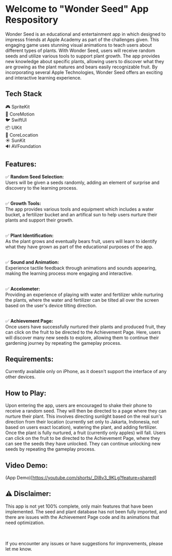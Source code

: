 # Welcome to "Wonder Seed" App Respository

Wonder Seed is an educational and entertainment app in which designed to impresss friends at Apple Academy as part of the challenges given. This engaging game uses stunning visual animations to teach users about different types of plants. With Wonder Seed, users will receive random seeds and utilize various tools to support plant growth. The app provides new knowledge about specific plants, allowing users to discover what they are growing as the plant matures and bears easily recognizable fruit. By incorporating several Apple Technologies, Wonder Seed offers an exciting and interactive learning experience.

## Tech Stack
🎮 SpriteKit
<br />🏃 CoreMotion
<br />🐦 SwiftUI
<br />📦 UIKit
<br />🧭 CoreLocation
<br />☀️ SunKit
<br />🔊 AVFoundation

## Features:
✅ **Random Seed Selection:**
<br />Users will be given a seeds randomly, adding an element of surprise and discovery to the learning process.

<br />✅ **Growth Tools:**
<br />The app provides various tools and equipment which includes a water bucket, a fertilizer bucket and an artifical sun to help users nurture their plants and support their growth.

<br />✅ **Plant Identification:**
<br />As the plant grows and eventually bears fruit, users will learn to identify what they have grown as part of the educational purposes of the app.

<br />✅ **Sound and Animation:**
<br />Experience tactile feedback through animations and sounds appearing, making the learning process more engaging and interactive.

<br />✅ **Accelometer:**
<br />Providing an experience of playing with water and fertilizer while nurturing the plants, where the water and fertilizer can be tilted all over the screen based on the user's device tilting direction.

<br />✅ **Achievement Page:**
<br />Once users have successfully nurtured their plants and produced fruit, they can click on the fruit to be directed to the Achievement Page. Here, users will discover many new seeds to explore, allowing them to continue their gardening journey by repeating the gameplay process.

## Requirements:
Currently available only on iPhone, as it doesn't support the interface of any other devices.

## How to Play:
Upon entering the app, users are encouraged to shake their phone to receive a random seed. They will then be directed to a page where they can nurture their plant. This involves directing sunlight based on the real sun's direction from their location (currently set only to Jakarta, Indonesia, not based on users exact location), watering the plant, and adding fertilizer. Once the plant is fully nurtured, a fruit (currently only apples) will fall. Users can click on the fruit to be directed to the Achievement Page, where they can see the seeds they have unlocked. They can continue unlocking new seeds by repeating the gameplay process.

## Video Demo:
(App Demo)[https://youtube.com/shorts/_Dl8v3_9KLg?feature=shared]

## ⚠️ Disclaimer:
This app is not yet 100% complete, only main features that have been implemented. The seed and plant database has not been fully imported, and there are issues with the Achievement Page code and its animations that need optimization.

<br />
<br />If you encounter any issues or have suggestions for improvements, please let me know.

